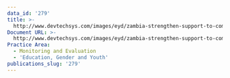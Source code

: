 ```yaml
---
data_id: '279'
title: >-
  http://www.devtechsys.com/images/eyd/zambia-strengthen-support-to-community-schools-2008-05.pdf
Document URL: >-
  http://www.devtechsys.com/images/eyd/zambia-strengthen-support-to-community-schools-2008-05.pdf
Practice Area:
  - Monitoring and Evaluation
  - 'Education, Gender and Youth'
publications_slug: '279'
---
```

